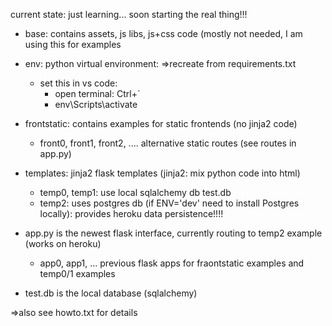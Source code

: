 current state: just learning... soon starting the real thing!!!

- base: contains assets, js libs, js+css code (mostly not needed, I am using this for examples

- env: python virtual environment: =>recreate from requirements.txt

	- set this in vs code: 
		- open terminal: Ctrl+`
		- env\Scripts\activate

- frontstatic: contains examples for static frontends (no jinja2 code)
	- front0, front1, front2, .... alternative static routes (see routes in app.py)

- templates: jinja2 flask templates (jinja2: mix python code into html)
	- temp0, temp1: use local sqlalchemy db test.db
	- temp2: uses postgres db (if ENV='dev' need to install Postgres locally): provides heroku data persistence!!!!

- app.py is the newest flask interface, currently routing to temp2 example (works on heroku) 
	- app0, app1, ... previous flask apps for fraontstatic examples and temp0/1 examples

- test.db is the local database (sqlalchemy)

=>also see howto.txt for details











